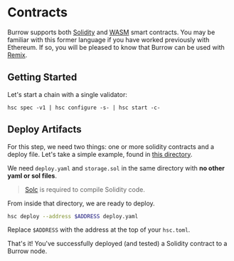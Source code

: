 # Contracts

Burrow supports both [Solidity](https://solidity.readthedocs.io/) and [WASM](reference/wasm.md) smart contracts. You may be familiar with this former language
if you have worked previously with Ethereum. If so, you will be pleased to know that Burrow can be used with [Remix](http://remix.ethereum.org/).

## Getting Started

Let's start a chain with a single validator:

```shell
hsc spec -v1 | hsc configure -s- | hsc start -c-
```

## Deploy Artifacts

For this step, we need two things: one or more solidity contracts and a deploy file. Let's take a simple example, found in [this directory](https://github.com/klyed/hivesmartchain/tree/main/tests/jobs_fixtures/app06-deploy_basic_contract_and_different_solc_types_packed_unpacked).

We need `deploy.yaml` and `storage.sol` in the same directory with **no other yaml or sol files**.

> [Solc](https://solidity.readthedocs.io/en/v0.4.21/installing-solidity.html) is required to compile Solidity code.

From inside that directory, we are ready to deploy.

```bash
hsc deploy --address $ADDRESS deploy.yaml
```

Replace `$ADDRESS` with the address at the top of your `hsc.toml`.

That's it! You've successfully deployed (and tested) a Solidity contract to a Burrow node.
